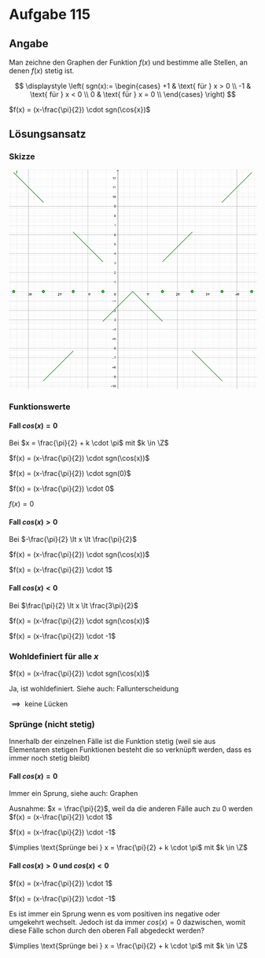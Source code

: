 # Aufgabe 115
## Angabe

Man zeichne den Graphen der Funktion $f(x)$ und bestimme alle Stellen, an denen
$f(x)$ stetig ist.

$$
\displaystyle
\left(
sgn(x):=
\begin{cases}
+1 & \text{ für } x > 0 \\
-1 & \text{ für } x < 0 \\
0 & \text{ für } x = 0 \\ 
\end{cases}
\right)
$$

$f(x) = (x-\frac{\pi}{2}) \cdot sgn(\cos{x})$

## Lösungsansatz

### Skizze

![2f6f942a1d166268cdb9ea2e19c74f75.png](./media/2f6f942a1d166268cdb9ea2e19c74f75.png)


### Funktionswerte

#### Fall $cos(x) = 0$
Bei $x = \frac{\pi}{2} + k \cdot \pi$ mit $k \in \Z$

$f(x) = (x-\frac{\pi}{2}) \cdot sgn(\cos(x))$

$f(x) = (x-\frac{\pi}{2}) \cdot sgn(0)$

$f(x) = (x-\frac{\pi}{2}) \cdot 0$

$f(x) = 0$

#### Fall $cos(x) > 0$
Bei $-\frac{\pi}{2} \lt x \lt \frac{\pi}{2}$

$f(x) = (x-\frac{\pi}{2}) \cdot sgn(\cos(x))$

$f(x) = (x-\frac{\pi}{2}) \cdot 1$

#### Fall $cos(x) < 0$
Bei $\frac{\pi}{2} \lt x \lt \frac{3\pi}{2}$

$f(x) = (x-\frac{\pi}{2}) \cdot sgn(\cos(x))$

$f(x) = (x-\frac{\pi}{2}) \cdot -1$

### Wohldefiniert für alle $x$
$f(x) = (x-\frac{\pi}{2}) \cdot sgn(\cos(x))$

Ja, ist wohldefiniert. Siehe auch: Fallunterscheidung

$\implies \text{ keine Lücken}$

### Sprünge (nicht stetig)

Innerhalb der einzelnen Fälle ist die Funktion stetig (weil sie aus Elementaren stetigen Funktionen besteht die so verknüpft werden, dass es immer noch stetig bleibt)

#### Fall $cos(x) = 0$
Immer ein Sprung, siehe auch: Graphen

Ausnahme: $x = \frac{\pi}{2}$, weil da die anderen Fälle auch zu $0$ werden
$f(x) = (x-\frac{\pi}{2}) \cdot 1$

$f(x) = (x-\frac{\pi}{2}) \cdot -1$

$\implies \text{Sprünge bei } x = \frac{\pi}{2} + k \cdot \pi$ mit $k \in \Z$

#### Fall $cos(x) > 0$ und $cos(x) < 0$
$f(x) = (x-\frac{\pi}{2}) \cdot 1$

$f(x) = (x-\frac{\pi}{2}) \cdot -1$

Es ist immer ein Sprung wenn es vom positiven ins negative oder umgekehrt wechselt. Jedoch ist da immer $cos(x) = 0$ dazwischen, womit diese Fälle schon durch den oberen Fall abgedeckt werden?

$\implies \text{Sprünge bei } x = \frac{\pi}{2} + k \cdot \pi$ mit $k \in \Z$